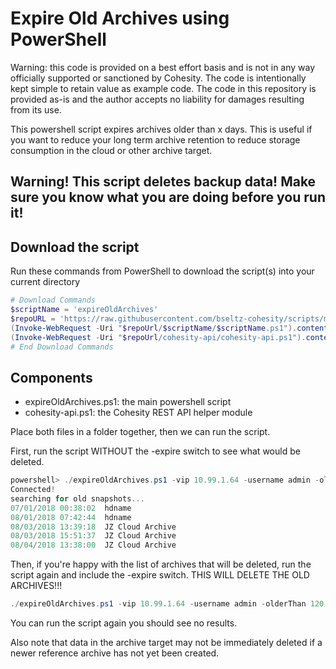 # Expire Old Archives using PowerShell

Warning: this code is provided on a best effort basis and is not in any way officially supported or sanctioned by Cohesity. The code is intentionally kept simple to retain value as example code. The code in this repository is provided as-is and the author accepts no liability for damages resulting from its use.

This powershell script expires archives older than x days. This is useful if you want to reduce your long term archive retention to reduce storage consumption in the cloud or other archive target.

## Warning! This script deletes backup data! Make sure you know what you are doing before you run it!  

## Download the script

Run these commands from PowerShell to download the script(s) into your current directory

```powershell
# Download Commands
$scriptName = 'expireOldArchives'
$repoURL = 'https://raw.githubusercontent.com/bseltz-cohesity/scripts/master/powershell'
(Invoke-WebRequest -Uri "$repoUrl/$scriptName/$scriptName.ps1").content | Out-File "$scriptName.ps1"; (Get-Content "$scriptName.ps1") | Set-Content "$scriptName.ps1"
(Invoke-WebRequest -Uri "$repoUrl/cohesity-api/cohesity-api.ps1").content | Out-File cohesity-api.ps1; (Get-Content cohesity-api.ps1) | Set-Content cohesity-api.ps1
# End Download Commands
```

## Components

* expireOldArchives.ps1: the main powershell script
* cohesity-api.ps1: the Cohesity REST API helper module

Place both files in a folder together, then we can run the script.

First, run the script WITHOUT the -expire switch to see what would be deleted.

```powershell
powershell> ./expireOldArchives.ps1 -vip 10.99.1.64 -username admin -olderThan 120            
Connected!
searching for old snapshots...
07/01/2018 00:38:02  hdname
08/01/2018 07:42:44  hdname
08/03/2018 13:39:18  JZ Cloud Archive
08/03/2018 15:51:37  JZ Cloud Archive
08/04/2018 13:38:00  JZ Cloud Archive
```
Then, if you're happy with the list of archives that will be deleted, run the script again and include the -expire switch. THIS WILL DELETE THE OLD ARCHIVES!!!

```powershell
./expireOldArchives.ps1 -vip 10.99.1.64 -username admin -olderThan 120 -expire
```

You can run the script again you should see no results.

Also note that data in the archive target may not be immediately deleted if a newer reference archive has not yet been created. 
